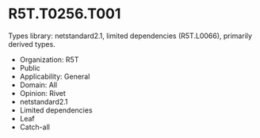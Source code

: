 # R5T.T0256.T001
Types library: netstandard2.1, limited dependencies (R5T.L0066), primarily derived types.

* Organization: R5T
* Public
* Applicability: General
* Domain: All
* Opinion: Rivet
* netstandard2.1
* Limited dependencies
* Leaf
* Catch-all